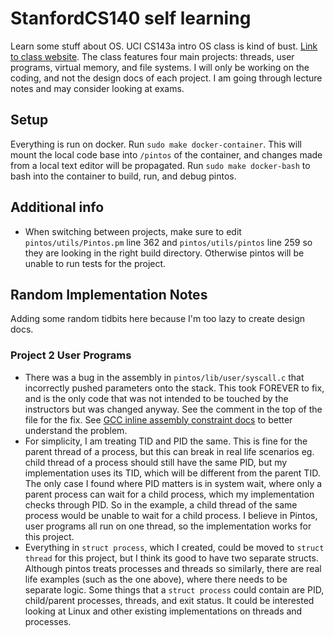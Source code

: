 # StanfordCS140 self learning
Learn some stuff about OS. UCI CS143a intro OS class is kind of bust. [Link to class website](http://web.stanford.edu/~ouster/cgi-bin/cs140-spring20/index.php). The class features four main projects: threads, user programs, virtual memory, and file systems. I will only be working on the coding, and not the design docs of each project. I am going through lecture notes and may consider looking at exams.

## Setup
Everything is run on docker. Run `sudo make docker-container`. This will mount the local code base into `/pintos` of the container, and changes made from a local text editor will be propagated. Run `sudo make docker-bash` to bash into the container to build, run, and debug pintos.

## Additional info
* When switching between projects, make sure to edit `pintos/utils/Pintos.pm` line 362 and `pintos/utils/pintos` line 259 so they are looking in the right build directory. Otherwise pintos will be unable to run tests for the project.

## Random Implementation Notes
Adding some random tidbits here because I'm too lazy to create design docs.

### Project 2 User Programs
* There was a bug in the assembly in `pintos/lib/user/syscall.c` that incorrectly pushed parameters onto the stack. This took FOREVER to fix, and is the only code that was not intended to be touched by the instructors but was changed anyway. See the comment in the top of the file for the fix. See [GCC inline assembly constraint docs](https://www.felixcloutier.com/documents/gcc-asm.html#constraints) to better understand the problem.
* For simplicity, I am treating TID and PID the same. This is fine for the parent thread of a process, but this can break in real life scenarios eg. child thread of a process should still have the same PID, but my implementation uses its TID, which will be different from the parent TID. The only case I found where PID matters is in system wait, where only a parent process can wait for a child process, which my implementation checks through PID. So in the example, a child thread of the same process would be unable to wait for a child process. I believe in Pintos, user programs all run on one thread, so the implementation works for this project.
* Everything in `struct process`, which I created, could be moved to `struct thread` for this project, but I think its good to have two separate structs. Although pintos treats processes and threads so similarly, there are real life examples (such as the one above), where there needs to be separate logic. Some things that a `struct process` could contain are PID, child/parent processes, threads, and exit status. It could be interested looking at Linux and other existing implementations on threads and processes.
